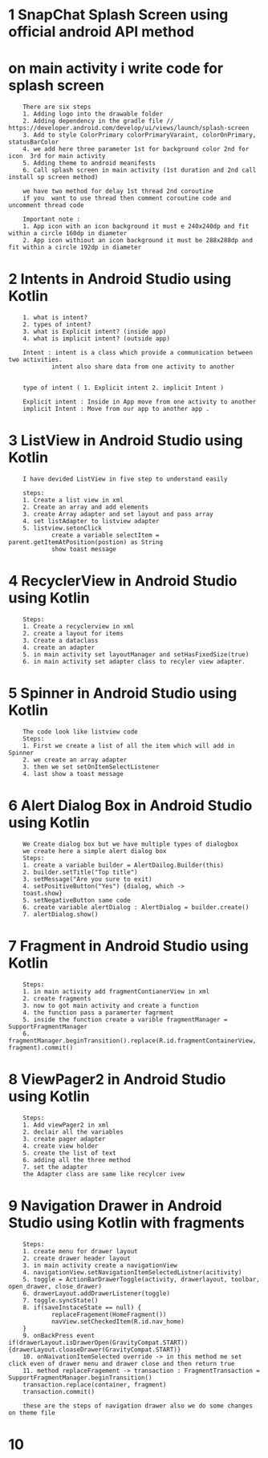 # 1 SnapChat Splash Screen using official android API method
# on main activity i write code for splash screen
        There are six steps
        1. Adding logo into the drawable folder
        2. Adding dependency in the gradle file //  https://developer.android.com/develop/ui/views/launch/splash-screen
        3. Add to style ColorPrimary colorPrimaryVaraint, colorOnPrimary, statusBarColor
        4. we add here three parameter 1st for background color 2nd for icon  3rd for main activity
        5. Adding theme to android meanifests
        6. Call splash screen in main activity (1st duration and 2nd call install sp screen method)
 
        we have two method for delay 1st thread 2nd coroutine
        if you  want to use thread then comment coroutine code and uncomment thread code

        Important note : 
        1. App icon with an icon background it must e 240x240dp and fit within a circle 160dp in diameter
        2. App icon withiout an icon background it must be 288x288dp and fit within a circle 192dp in diameter


# 2 Intents in Android Studio using Kotlin
        1. what is intent?
        2. types of intent?
        3. what is Explicit intent? (inside app)
        4. what is implicit intent? (outside app)

        Intent : intent is a class which provide a communication between two activities.
                intent also share data from one activity to another


        type of intent ( 1. Explicit intent 2. implicit Intent )

        Explicit intent : Inside in App move from one activity to another
        implicit Intent : Move from our app to another app .

# 3 ListView in Android Studio using Kotlin
        I have devided ListView in five step to understand easily

        steps: 
        1. Create a list view in xml
        2. Create an array and add elements
        3. create Array adapter and set layout and pass array
        4. set listAdapter to listview adapter
        5. listview.setonClick 
                create a variable selectItem = parent.getItemAtPosition(postion) as String
                show toast message

# 4 RecyclerView in Android Studio using Kotlin
        Steps:
        1. Create a recyclerview in xml
        2. create a layout for items 
        3. Create a dataclass
        4. create an adapter 
        5. in main activity set layoutManager and setHasFixedSize(true) 
        6. in main activity set adapter class to recyler view adapter.

# 5 Spinner in Android Studio using Kotlin
        The code look like listview code
        Steps:
        1. First we create a list of all the item which will add in Spinner
        2. we create an array adapter
        3. then we set setOnItemSelectListener
        4. last show a toast message

# 6 Alert Dialog Box in Android Studio using Kotlin
        We Create dialog box but we have multiple types of dialogbox
        we create here a simple alert dialog box
        Steps:
        1. create a variable builder = AlertDailog.Builder(this)
        2. builder.setTitle("Top title")
        3. setMessage("Are you sure to exit)
        4. setPositiveButton("Yes") {dialog, which ->
        toast.show}
        5. setNegativeButton same code
        6. create variable alertDialog : AlertDialog = builder.create()
        7. alertDialog.show()


# 7 Fragment in Android Studio using Kotlin
        Steps:
        1. in main activity add fragmentContianerView in xml
        2. create fragments
        3. now to got main activity and create a function
        4. the function pass a paramerter fagrment
        5. inside the function create a varible fragmentManager = SupportFragmentManager
        6. fragmentManager.beginTransition().replace(R.id.fragmentContainerView, fragment).commit()

# 8 ViewPager2 in Android Studio using Kotlin
        Steps:
        1. Add viewPager2 in xml
        2. declair all the variables
        3. create pager adapter
        4. create view holder
        5. create the list of text
        6. adding all the three method
        7. set the adapter
        the Adapter class are same like recylcer ivew

# 9 Navigation Drawer in Android Studio using Kotlin with fragments
        Steps:
        1. create menu for drawer layout
        2. create drawer header layout
        3. in main activity create a navigationView
        4. navigationView.setNavigationItemSelectedListner(acitivity)
        5. toggle = ActionBarDrawerToggle(activity, drawerlayout, toolbar, open_drawer, close_drawer)
        6. drawerLayout.addDrawerListener(toggle)
        7. toggle.syncState()
        8. if(saveInstaceState == null) {
                replaceFragement(HomeFragment())
                navView.setCheckedItem(R.id.nav_home)
        }
        9. onBackPress event if(drawerLayout.isDrawerOpen(GravityCompat.START)) {drawerLayout.cloaseDrawer(GravityCompat.START)}
        10. onNaivationItemSelected override -> in this method me set click even of drawer menu and drawer close and then return true
        11. method replaceFragement -> transaction : FragmentTransaction = SupportFragmentManager.beginTransition()
        transaction.replace(container, fragment)
        transaction.commit()

        these are the steps of navigation drawer also we do some changes on theme file


# 10  
        
